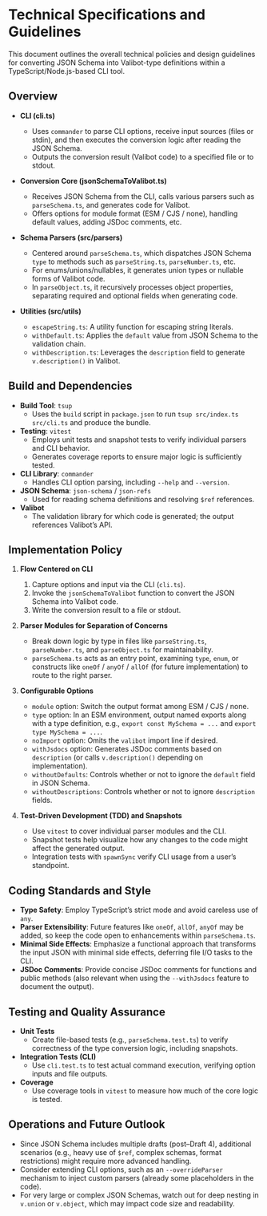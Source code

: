 # Technical Specifications and Guidelines

This document outlines the overall technical policies and design guidelines for converting JSON Schema into Valibot-type definitions within a TypeScript/Node.js-based CLI tool.

## Overview

- **CLI (cli.ts)**

  - Uses `commander` to parse CLI options, receive input sources (files or stdin), and then executes the conversion logic after reading the JSON Schema.
  - Outputs the conversion result (Valibot code) to a specified file or to stdout.

- **Conversion Core (jsonSchemaToValibot.ts)**

  - Receives JSON Schema from the CLI, calls various parsers such as `parseSchema.ts`, and generates code for Valibot.
  - Offers options for module format (ESM / CJS / none), handling default values, adding JSDoc comments, etc.

- **Schema Parsers (src/parsers)**

  - Centered around `parseSchema.ts`, which dispatches JSON Schema `type` to methods such as `parseString.ts`, `parseNumber.ts`, etc.
  - For enums/unions/nullables, it generates union types or nullable forms of Valibot code.
  - In `parseObject.ts`, it recursively processes object properties, separating required and optional fields when generating code.

- **Utilities (src/utils)**
  - `escapeString.ts`: A utility function for escaping string literals.
  - `withDefault.ts`: Applies the `default` value from JSON Schema to the validation chain.
  - `withDescription.ts`: Leverages the `description` field to generate `v.description()` in Valibot.

## Build and Dependencies

- **Build Tool**: `tsup`
  - Uses the `build` script in `package.json` to run `tsup src/index.ts src/cli.ts` and produce the bundle.
- **Testing**: `vitest`
  - Employs unit tests and snapshot tests to verify individual parsers and CLI behavior.
  - Generates coverage reports to ensure major logic is sufficiently tested.
- **CLI Library**: `commander`
  - Handles CLI option parsing, including `--help` and `--version`.
- **JSON Schema**: `json-schema` / `json-refs`
  - Used for reading schema definitions and resolving `$ref` references.
- **Valibot**
  - The validation library for which code is generated; the output references Valibot’s API.

## Implementation Policy

1. **Flow Centered on CLI**

   1. Capture options and input via the CLI (`cli.ts`).
   2. Invoke the `jsonSchemaToValibot` function to convert the JSON Schema into Valibot code.
   3. Write the conversion result to a file or stdout.

2. **Parser Modules for Separation of Concerns**

   - Break down logic by type in files like `parseString.ts`, `parseNumber.ts`, and `parseObject.ts` for maintainability.
   - `parseSchema.ts` acts as an entry point, examining `type`, `enum`, or constructs like `oneOf` / `anyOf` / `allOf` (for future implementation) to route to the right parser.

3. **Configurable Options**

   - `module` option: Switch the output format among ESM / CJS / none.
   - `type` option: In an ESM environment, output named exports along with a type definition, e.g., `export const MySchema = ...` and `export type MySchema = ...`.
   - `noImport` option: Omits the `valibot` import line if desired.
   - `withJsdocs` option: Generates JSDoc comments based on `description` (or calls `v.description()` depending on implementation).
   - `withoutDefaults`: Controls whether or not to ignore the `default` field in JSON Schema.
   - `withoutDescriptions`: Controls whether or not to ignore `description` fields.

4. **Test-Driven Development (TDD) and Snapshots**
   - Use `vitest` to cover individual parser modules and the CLI.
   - Snapshot tests help visualize how any changes to the code might affect the generated output.
   - Integration tests with `spawnSync` verify CLI usage from a user’s standpoint.

## Coding Standards and Style

- **Type Safety**: Employ TypeScript’s strict mode and avoid careless use of `any`.
- **Parser Extensibility**: Future features like `oneOf`, `allOf`, `anyOf` may be added, so keep the code open to enhancements within `parseSchema.ts`.
- **Minimal Side Effects**: Emphasize a functional approach that transforms the input JSON with minimal side effects, deferring file I/O tasks to the CLI.
- **JSDoc Comments**: Provide concise JSDoc comments for functions and public methods (also relevant when using the `--withJsdocs` feature to document the output).

## Testing and Quality Assurance

- **Unit Tests**
  - Create file-based tests (e.g., `parseSchema.test.ts`) to verify correctness of the type conversion logic, including snapshots.
- **Integration Tests (CLI)**
  - Use `cli.test.ts` to test actual command execution, verifying option inputs and file outputs.
- **Coverage**
  - Use coverage tools in `vitest` to measure how much of the core logic is tested.

## Operations and Future Outlook

- Since JSON Schema includes multiple drafts (post–Draft 4), additional scenarios (e.g., heavy use of `$ref`, complex schemas, format restrictions) might require more advanced handling.
- Consider extending CLI options, such as an `--overrideParser` mechanism to inject custom parsers (already some placeholders in the code).
- For very large or complex JSON Schemas, watch out for deep nesting in `v.union` or `v.object`, which may impact code size and readability.
